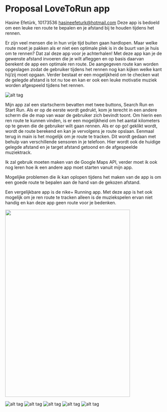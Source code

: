 # Proposal LoveToRun app

Hasine Efetürk, 10173536 <hasineefeturk@hotmail.com> Deze app is bedoeld om een leuke ren route te bepalen en je afstand bij te houden tijdens het rennen.

Er zijn veel mensen die in hun vrije tijd buiten gaan hardlopen. Maar welke route moet je pakken als er niet een optimale plek is in de buurt van je huis om te rennen? Dat zal deze app voor je achterhalen! Met deze app kan je de gewenste afstand invoeren die je wilt afleggen en op basis daarvan berekent de app een optimale ren route. De aangegeven route kan worden opgeslagen zodat de gebruiker tijdens het rennen nog kan kijken welke kant hij/zij moet opgaan. Verder bestaat er een mogelijkheid om te checken wat de gelegde afstand is tot nu toe en kan er ook een leuke motivatie muziek worden afgespeeld tijdens het rennen.

![alt tag](https://github.com/Hasine/Run/blob/master/doc/schets.jpg)
 
Mijn app zal een startscherm bevatten met twee buttons, Search Run en Start Run. 
Als er op de eerste wordt gedrukt, kom je terecht in een andere scherm die de map van waar de gebruiker zich bevindt toont.
Om hierin een ren route te kunnen vinden, is er een mogelijkheid om het aantal kilometers op te geven die de gebruiker wilt gaan rennen.
Als er op go! geklikt wordt, wordt de route berekend en kan je vervolgens je route opslaan. Eenmaal terug in main is het mogelijk om je route te tracken. Dit wordt gedaan met behulp van verschillende sensoren in je telefoon. Hier wordt ook de huidige gelegde afstand en je target afstand getoond en de afgespeelde muziektrack.

Ik zal gebruik moeten maken van de Google Maps API, verder moet ik ook nog leren hoe ik een andere app moet starten vanuit mijn app. 

Mogelijke problemen die ik kan oplopen tijdens het maken van de app is om een goede route te bepalen aan de hand van de gekozen afstand. 

Een vergelijkbare app is de nike+ Running app. Met deze app is het ook mogelijk om je ren route te tracken alleen is de muziekspelen ervan niet handig en kan deze app geen route voor je bedenken.

 <img src="https://github.com/Hasine/Run/blob/master/doc/main.png" height="600px" width="400px" />
  
![alt tag](https://github.com/Hasine/Run/blob/master/doc/main.png)
![alt tag](https://github.com/Hasine/Run/blob/master/doc/main1.png)
![alt tag](https://github.com/Hasine/Run/blob/master/doc/musicsettings.png)
![alt tag](https://github.com/Hasine/Run/blob/master/doc/search.png)
![alt tag](https://github.com/Hasine/Run/blob/master/doc/startrun.png)
